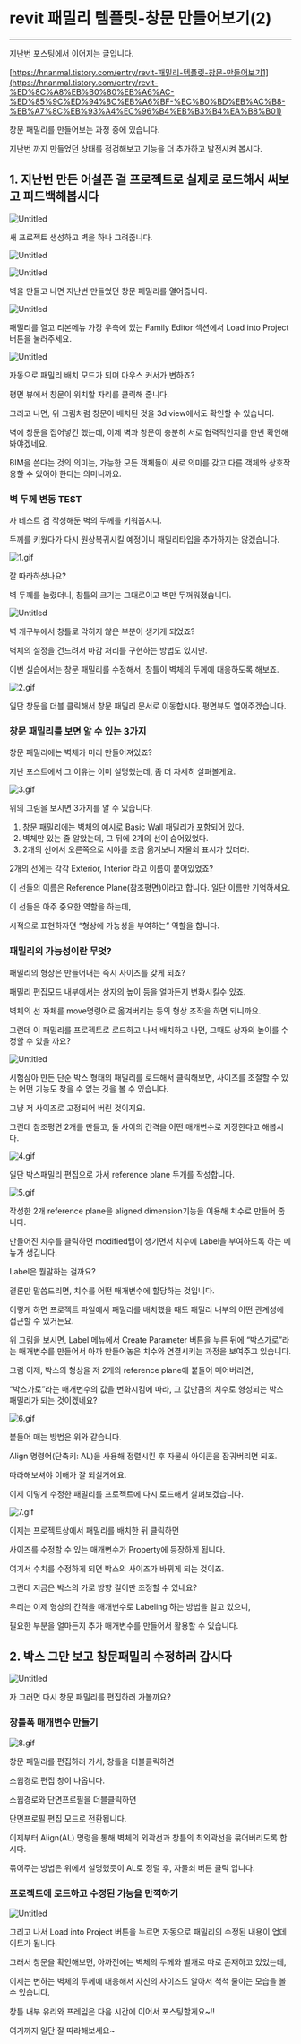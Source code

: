 # revit 패밀리 템플릿-창문 만들어보기(2)

---

지난번 포스팅에서 이어지는 글입니다.

[https://hnanmal.tistory.com/entry/revit-패밀리-템플릿-창문-만들어보기1](https://hnanmal.tistory.com/entry/revit-%ED%8C%A8%EB%B0%80%EB%A6%AC-%ED%85%9C%ED%94%8C%EB%A6%BF-%EC%B0%BD%EB%AC%B8-%EB%A7%8C%EB%93%A4%EC%96%B4%EB%B3%B4%EA%B8%B01)

창문 패밀리를 만들어보는 과정 중에 있습니다.

지난번 까지 만들었던 상태를 점검해보고 기능을 더 추가하고 발전시켜 봅시다.

## 1. 지난번 만든 어설픈 걸 프로젝트로 실제로 로드해서 써보고 피드백해봅시다

![Untitled](revit%20%E1%84%91%E1%85%A2%E1%84%86%E1%85%B5%E1%86%AF%E1%84%85%E1%85%B5%20%E1%84%90%E1%85%A6%E1%86%B7%E1%84%91%E1%85%B3%E1%86%AF%E1%84%85%E1%85%B5%E1%86%BA-%E1%84%8E%E1%85%A1%E1%86%BC%E1%84%86%E1%85%AE%E1%86%AB%20%E1%84%86%E1%85%A1%E1%86%AB%E1%84%83%E1%85%B3%E1%86%AF%E1%84%8B%E1%85%A5%E1%84%87%E1%85%A9%E1%84%80%E1%85%B5(2)%20bbb94e2f02244a9b8b92cb2b28011b3a/Untitled.png)

새 프로젝트 생성하고 벽을 하나 그려줍니다.

![Untitled](revit%20%E1%84%91%E1%85%A2%E1%84%86%E1%85%B5%E1%86%AF%E1%84%85%E1%85%B5%20%E1%84%90%E1%85%A6%E1%86%B7%E1%84%91%E1%85%B3%E1%86%AF%E1%84%85%E1%85%B5%E1%86%BA-%E1%84%8E%E1%85%A1%E1%86%BC%E1%84%86%E1%85%AE%E1%86%AB%20%E1%84%86%E1%85%A1%E1%86%AB%E1%84%83%E1%85%B3%E1%86%AF%E1%84%8B%E1%85%A5%E1%84%87%E1%85%A9%E1%84%80%E1%85%B5(2)%20bbb94e2f02244a9b8b92cb2b28011b3a/Untitled%201.png)

![Untitled](revit%20%E1%84%91%E1%85%A2%E1%84%86%E1%85%B5%E1%86%AF%E1%84%85%E1%85%B5%20%E1%84%90%E1%85%A6%E1%86%B7%E1%84%91%E1%85%B3%E1%86%AF%E1%84%85%E1%85%B5%E1%86%BA-%E1%84%8E%E1%85%A1%E1%86%BC%E1%84%86%E1%85%AE%E1%86%AB%20%E1%84%86%E1%85%A1%E1%86%AB%E1%84%83%E1%85%B3%E1%86%AF%E1%84%8B%E1%85%A5%E1%84%87%E1%85%A9%E1%84%80%E1%85%B5(2)%20bbb94e2f02244a9b8b92cb2b28011b3a/Untitled%202.png)

벽을 만들고 나면 지난번 만들었던 창문 패밀리를 열어줍니다.

![Untitled](revit%20%E1%84%91%E1%85%A2%E1%84%86%E1%85%B5%E1%86%AF%E1%84%85%E1%85%B5%20%E1%84%90%E1%85%A6%E1%86%B7%E1%84%91%E1%85%B3%E1%86%AF%E1%84%85%E1%85%B5%E1%86%BA-%E1%84%8E%E1%85%A1%E1%86%BC%E1%84%86%E1%85%AE%E1%86%AB%20%E1%84%86%E1%85%A1%E1%86%AB%E1%84%83%E1%85%B3%E1%86%AF%E1%84%8B%E1%85%A5%E1%84%87%E1%85%A9%E1%84%80%E1%85%B5(2)%20bbb94e2f02244a9b8b92cb2b28011b3a/Untitled%203.png)

패밀리를 열고 리본메뉴 가장 우측에 있는 Family Editor 섹션에서 Load into Project 버튼을 눌러주세요.

![Untitled](revit%20%E1%84%91%E1%85%A2%E1%84%86%E1%85%B5%E1%86%AF%E1%84%85%E1%85%B5%20%E1%84%90%E1%85%A6%E1%86%B7%E1%84%91%E1%85%B3%E1%86%AF%E1%84%85%E1%85%B5%E1%86%BA-%E1%84%8E%E1%85%A1%E1%86%BC%E1%84%86%E1%85%AE%E1%86%AB%20%E1%84%86%E1%85%A1%E1%86%AB%E1%84%83%E1%85%B3%E1%86%AF%E1%84%8B%E1%85%A5%E1%84%87%E1%85%A9%E1%84%80%E1%85%B5(2)%20bbb94e2f02244a9b8b92cb2b28011b3a/Untitled%204.png)

자동으로 패밀리 배치 모드가 되며 마우스 커서가 변하죠?

평면 뷰에서 창문이 위치할 자리를 클릭해 줍니다.

그러고 나면, 위 그림처럼 창문이 배치된 것을 3d view에서도 확인할 수 있습니다.

벽에 창문을 집어넣긴 했는데, 이제 벽과 창문이 충분히 서로 협력적인지를 한번 확인해 봐야겠네요.

BIM을 쓴다는 것의 의미는, 가능한 모든 객체들이 서로 의미를 갖고 다른 객체와 상호작용할 수 있어야 한다는 의미니까요.

### 벽 두께 변동 TEST

자 테스트 겸 작성해둔 벽의 두께를 키워봅시다. 

두께를 키웠다가 다시 원상복귀시킬 예정이니 패밀리타입을 추가하지는 않겠습니다.

![1.gif](revit%20%E1%84%91%E1%85%A2%E1%84%86%E1%85%B5%E1%86%AF%E1%84%85%E1%85%B5%20%E1%84%90%E1%85%A6%E1%86%B7%E1%84%91%E1%85%B3%E1%86%AF%E1%84%85%E1%85%B5%E1%86%BA-%E1%84%8E%E1%85%A1%E1%86%BC%E1%84%86%E1%85%AE%E1%86%AB%20%E1%84%86%E1%85%A1%E1%86%AB%E1%84%83%E1%85%B3%E1%86%AF%E1%84%8B%E1%85%A5%E1%84%87%E1%85%A9%E1%84%80%E1%85%B5(2)%20bbb94e2f02244a9b8b92cb2b28011b3a/1.gif)

잘 따라하셨나요?

벽 두께를 늘렸더니, 창틀의 크기는 그대로이고 벽만 두꺼워졌습니다.

![Untitled](revit%20%E1%84%91%E1%85%A2%E1%84%86%E1%85%B5%E1%86%AF%E1%84%85%E1%85%B5%20%E1%84%90%E1%85%A6%E1%86%B7%E1%84%91%E1%85%B3%E1%86%AF%E1%84%85%E1%85%B5%E1%86%BA-%E1%84%8E%E1%85%A1%E1%86%BC%E1%84%86%E1%85%AE%E1%86%AB%20%E1%84%86%E1%85%A1%E1%86%AB%E1%84%83%E1%85%B3%E1%86%AF%E1%84%8B%E1%85%A5%E1%84%87%E1%85%A9%E1%84%80%E1%85%B5(2)%20bbb94e2f02244a9b8b92cb2b28011b3a/Untitled%205.png)

벽 개구부에서 창틀로 막히지 않은 부분이 생기게 되었죠?

벽체의 설정을 건드려서 마감 처리를 구현하는 방법도 있지만.

이번 실습에서는 창문 패밀리를 수정해서, 창틀이 벽체의 두께에 대응하도록 해보죠.

![2.gif](revit%20%E1%84%91%E1%85%A2%E1%84%86%E1%85%B5%E1%86%AF%E1%84%85%E1%85%B5%20%E1%84%90%E1%85%A6%E1%86%B7%E1%84%91%E1%85%B3%E1%86%AF%E1%84%85%E1%85%B5%E1%86%BA-%E1%84%8E%E1%85%A1%E1%86%BC%E1%84%86%E1%85%AE%E1%86%AB%20%E1%84%86%E1%85%A1%E1%86%AB%E1%84%83%E1%85%B3%E1%86%AF%E1%84%8B%E1%85%A5%E1%84%87%E1%85%A9%E1%84%80%E1%85%B5(2)%20bbb94e2f02244a9b8b92cb2b28011b3a/2.gif)

일단 창문을 더블 클릭해서 창문 패밀리 문서로 이동합시다. 평면뷰도 열어주겠습니다.

### 창문 패밀리를 보면 알 수 있는 3가지

창문 패밀리에는 벽체가 미리 만들어져있죠?

지난 포스트에서 그 이유는 이미 설명했는데, 좀 더 자세히 살펴볼게요.

![3.gif](revit%20%E1%84%91%E1%85%A2%E1%84%86%E1%85%B5%E1%86%AF%E1%84%85%E1%85%B5%20%E1%84%90%E1%85%A6%E1%86%B7%E1%84%91%E1%85%B3%E1%86%AF%E1%84%85%E1%85%B5%E1%86%BA-%E1%84%8E%E1%85%A1%E1%86%BC%E1%84%86%E1%85%AE%E1%86%AB%20%E1%84%86%E1%85%A1%E1%86%AB%E1%84%83%E1%85%B3%E1%86%AF%E1%84%8B%E1%85%A5%E1%84%87%E1%85%A9%E1%84%80%E1%85%B5(2)%20bbb94e2f02244a9b8b92cb2b28011b3a/3.gif)

위의 그림을 보시면 3가지를 알 수 있습니다.

1. 창문 패밀리에는 벽체의 예시로 Basic Wall 패밀리가 포함되어 있다.
2. 벽체만 있는 줄 알았는데, 그 뒤에 2개의 선이 숨어있었다.
3. 2개의 선에서 오른쪽으로 시야를 조금 옮겨보니 자물쇠 표시가 있더라.

2개의 선에는 각각 Exterior, Interior 라고 이름이 붙어있었죠?

이 선들의 이름은 Reference Plane(참조평면)이라고 합니다. 일단 이름만 기억하세요.

이 선들은 아주 중요한 역할을 하는데,

시적으로 표현하자면 “형상에 가능성을 부여하는” 역할을 합니다.

### 패밀리의 가능성이란 무엇?

패밀리의 형상은 만들어내는 즉시 사이즈를 갖게 되죠?

패밀리 편집모드 내부에서는 상자의 높이 등을 얼마든지 변화시킬수 있죠.

벽체의 선 자체를 move명령어로 옮겨버리는 등의 형상 조작을 하면 되니까요.

그런데 이 패밀리를 프로젝트로 로드하고 나서 배치하고 나면, 그때도 상자의 높이를 수정할 수 있을 까요?

![Untitled](revit%20%E1%84%91%E1%85%A2%E1%84%86%E1%85%B5%E1%86%AF%E1%84%85%E1%85%B5%20%E1%84%90%E1%85%A6%E1%86%B7%E1%84%91%E1%85%B3%E1%86%AF%E1%84%85%E1%85%B5%E1%86%BA-%E1%84%8E%E1%85%A1%E1%86%BC%E1%84%86%E1%85%AE%E1%86%AB%20%E1%84%86%E1%85%A1%E1%86%AB%E1%84%83%E1%85%B3%E1%86%AF%E1%84%8B%E1%85%A5%E1%84%87%E1%85%A9%E1%84%80%E1%85%B5(2)%20bbb94e2f02244a9b8b92cb2b28011b3a/Untitled%206.png)

시험삼아 만든 단순 박스 형태의 패밀리를 로드해서 클릭해보면, 사이즈를 조절할 수 있는 어떤 기능도 찾을 수 없는 것을 볼 수 있습니다.

그냥 저 사이즈로 고정되어 버린 것이지요.

그런데 참조평면 2개를 만들고, 둘 사이의 간격을 어떤 매개변수로 지정한다고 해봅시다.

![4.gif](revit%20%E1%84%91%E1%85%A2%E1%84%86%E1%85%B5%E1%86%AF%E1%84%85%E1%85%B5%20%E1%84%90%E1%85%A6%E1%86%B7%E1%84%91%E1%85%B3%E1%86%AF%E1%84%85%E1%85%B5%E1%86%BA-%E1%84%8E%E1%85%A1%E1%86%BC%E1%84%86%E1%85%AE%E1%86%AB%20%E1%84%86%E1%85%A1%E1%86%AB%E1%84%83%E1%85%B3%E1%86%AF%E1%84%8B%E1%85%A5%E1%84%87%E1%85%A9%E1%84%80%E1%85%B5(2)%20bbb94e2f02244a9b8b92cb2b28011b3a/4.gif)

일단 박스패밀리 편집으로 가서 reference plane 두개를 작성합니다.

![5.gif](revit%20%E1%84%91%E1%85%A2%E1%84%86%E1%85%B5%E1%86%AF%E1%84%85%E1%85%B5%20%E1%84%90%E1%85%A6%E1%86%B7%E1%84%91%E1%85%B3%E1%86%AF%E1%84%85%E1%85%B5%E1%86%BA-%E1%84%8E%E1%85%A1%E1%86%BC%E1%84%86%E1%85%AE%E1%86%AB%20%E1%84%86%E1%85%A1%E1%86%AB%E1%84%83%E1%85%B3%E1%86%AF%E1%84%8B%E1%85%A5%E1%84%87%E1%85%A9%E1%84%80%E1%85%B5(2)%20bbb94e2f02244a9b8b92cb2b28011b3a/5.gif)

작성한 2개 reference plane을 aligned dimension기능을 이용해 치수로 만들어 줍니다.

만들어진 치수를 클릭하면 modified탭이 생기면서 치수에 Label을 부여하도록 하는 메뉴가 생깁니다.

Label은 뭘말하는 걸까요?

결론만 말씀드리면, 치수를 어떤 매개변수에 할당하는 것입니다.

이렇게 하면 프로젝트 파일에서 패밀리를 배치했을 때도 패밀리 내부의 어떤 관계성에 접근할 수 있거든요.

위 그림을 보시면, Label 메뉴에서 Create Parameter 버튼을 누른 뒤에 “박스가로”라는 매개변수를 만들어서 아까 만들어놓은 치수와 연결시키는 과정을 보여주고 있습니다.

그럼 이제, 박스의 형상을 저 2개의 reference plane에 붙들어 매어버리면,

“박스가로”라는 매개변수의 값을 변화시킴에 따라, 그 값만큼의 치수로 형성되는 박스 패밀리가 되는 것이겠네요?

![6.gif](revit%20%E1%84%91%E1%85%A2%E1%84%86%E1%85%B5%E1%86%AF%E1%84%85%E1%85%B5%20%E1%84%90%E1%85%A6%E1%86%B7%E1%84%91%E1%85%B3%E1%86%AF%E1%84%85%E1%85%B5%E1%86%BA-%E1%84%8E%E1%85%A1%E1%86%BC%E1%84%86%E1%85%AE%E1%86%AB%20%E1%84%86%E1%85%A1%E1%86%AB%E1%84%83%E1%85%B3%E1%86%AF%E1%84%8B%E1%85%A5%E1%84%87%E1%85%A9%E1%84%80%E1%85%B5(2)%20bbb94e2f02244a9b8b92cb2b28011b3a/6.gif)

붙들어 매는 방법은 위와 같습니다.

Align 명령어(단축키: AL)을 사용해 정렬시킨 후 자물쇠 아이콘을 잠궈버리면 되죠.

따라해보셔야 이해가 잘 되실거에요.

이제 이렇게 수정한 패밀리를 프로젝트에 다시 로드해서 살펴보겠습니다.

![7.gif](revit%20%E1%84%91%E1%85%A2%E1%84%86%E1%85%B5%E1%86%AF%E1%84%85%E1%85%B5%20%E1%84%90%E1%85%A6%E1%86%B7%E1%84%91%E1%85%B3%E1%86%AF%E1%84%85%E1%85%B5%E1%86%BA-%E1%84%8E%E1%85%A1%E1%86%BC%E1%84%86%E1%85%AE%E1%86%AB%20%E1%84%86%E1%85%A1%E1%86%AB%E1%84%83%E1%85%B3%E1%86%AF%E1%84%8B%E1%85%A5%E1%84%87%E1%85%A9%E1%84%80%E1%85%B5(2)%20bbb94e2f02244a9b8b92cb2b28011b3a/7.gif)

이제는 프로젝트상에서 패밀리를 배치한 뒤 클릭하면

사이즈를 수정할 수 있는 매개변수가 Property에 등장하게 됩니다.

여기서 수치를 수정하게 되면 박스의 사이즈가 바뀌게 되는 것이죠.

그런데 지금은 박스의 가로 방향 길이만 조정할 수 있네요?

우리는 이제 형상의 간격을 매개변수로 Labeling 하는 방법을 알고 있으니, 

필요한 부분을 얼마든지 추가 매개변수를 만들어서 활용할 수 있습니다.

## 2. 박스 그만 보고 창문패밀리 수정하러 갑시다

![Untitled](revit%20%E1%84%91%E1%85%A2%E1%84%86%E1%85%B5%E1%86%AF%E1%84%85%E1%85%B5%20%E1%84%90%E1%85%A6%E1%86%B7%E1%84%91%E1%85%B3%E1%86%AF%E1%84%85%E1%85%B5%E1%86%BA-%E1%84%8E%E1%85%A1%E1%86%BC%E1%84%86%E1%85%AE%E1%86%AB%20%E1%84%86%E1%85%A1%E1%86%AB%E1%84%83%E1%85%B3%E1%86%AF%E1%84%8B%E1%85%A5%E1%84%87%E1%85%A9%E1%84%80%E1%85%B5(2)%20bbb94e2f02244a9b8b92cb2b28011b3a/Untitled%207.png)

자 그러면 다시 창문 패밀리를 편집하러 가볼까요?

### 창틀폭 매개변수 만들기

![8.gif](revit%20%E1%84%91%E1%85%A2%E1%84%86%E1%85%B5%E1%86%AF%E1%84%85%E1%85%B5%20%E1%84%90%E1%85%A6%E1%86%B7%E1%84%91%E1%85%B3%E1%86%AF%E1%84%85%E1%85%B5%E1%86%BA-%E1%84%8E%E1%85%A1%E1%86%BC%E1%84%86%E1%85%AE%E1%86%AB%20%E1%84%86%E1%85%A1%E1%86%AB%E1%84%83%E1%85%B3%E1%86%AF%E1%84%8B%E1%85%A5%E1%84%87%E1%85%A9%E1%84%80%E1%85%B5(2)%20bbb94e2f02244a9b8b92cb2b28011b3a/8.gif)

창문 패밀리를 편집하러 가서, 창틀을 더블클릭하면

스윕경로 편집 창이 나옵니다.

스윕경로와 단면프로필을 더블클릭하면

단면프로필 편집 모드로 전환됩니다.

이제부터 Align(AL) 명령을 통해 벽체의 외곽선과 창틀의 최외곽선을 묶어버리도록 합시다.

묶어주는 방법은 위에서 설명했듯이 AL로 정렬 후, 자물쇠 버튼 클릭 입니다.

### 프로젝트에 로드하고 수정된 기능을 만끽하기

![Untitled](revit%20%E1%84%91%E1%85%A2%E1%84%86%E1%85%B5%E1%86%AF%E1%84%85%E1%85%B5%20%E1%84%90%E1%85%A6%E1%86%B7%E1%84%91%E1%85%B3%E1%86%AF%E1%84%85%E1%85%B5%E1%86%BA-%E1%84%8E%E1%85%A1%E1%86%BC%E1%84%86%E1%85%AE%E1%86%AB%20%E1%84%86%E1%85%A1%E1%86%AB%E1%84%83%E1%85%B3%E1%86%AF%E1%84%8B%E1%85%A5%E1%84%87%E1%85%A9%E1%84%80%E1%85%B5(2)%20bbb94e2f02244a9b8b92cb2b28011b3a/Untitled%208.png)

그리고 나서 Load into Project 버튼을 누르면 자동으로 패밀리의 수정된 내용이 업데이트가 됩니다.

그래서 창문을 확인해보면, 아까전에는 벽체의 두께와 별개로 따로 존재하고 있었는데,

이제는 변하는 벽체의 두께에 대응해서 자신의 사이즈도 알아서 척척 줄이는 모습을 볼 수 있습니다.

창틀 내부 유리와 프레임은 다음 시간에 이어서 포스팅할게요~!! 

여기까지 일단 잘 따라해보세요~